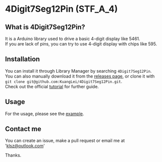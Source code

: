 # 4Digit7Seg12Pin (STF\_A\_4)

## What is 4Digit7Seg12Pin?
It is a Arduino library used to drive a basic 4-digit display like 5461.  
If you are lack of pins, you can try to use 4-digit display with chips like 595.  

## Installation
You can install it through Library Manager by searching `4Digit7Seg12Pin`.  
You can also manually download it from the [releases page](https://github.com/KuangLei/4Digit7Seg12Pin/releases), or clone it with `git clone git@github.com:KuangLei/4Digit7Seg12Pin.git`.  
Check out the official [tutorial](https://www.arduino.cc/en/Guide/Libraries) for further guide.  

## Usage
For the usage, please see the [example](https://github.com/KuangLei/4Digit7Seg12Pin/blob/master/examples/counter/counter.ino).  

## Contact me
You can create an issue, make a pull request or email me at 'klsz@outlook.com'  

Thanks.  

